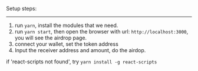 Setup steps:

---

1. run `yarn`, install the modules that we need.
2. run `yarn start`, then open the browser with url: `http://localhost:3000`, you will see the airdrop page.
3. connect your wallet, set the token address
4. Input the receiver address and amount, do the airdop.

if 'react-scripts not found', try `yarn install -g react-scripts`